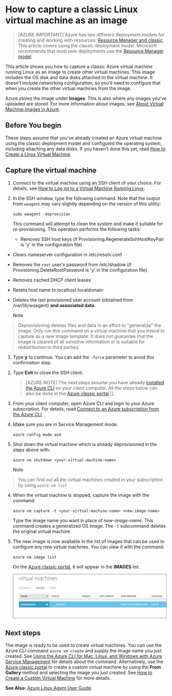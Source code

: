 <properties
    pageTitle="Capture an image of a Linux VM | Microsoft Azure"
    description="Learn how to capture an image of a Linux-based Azure virtual machine (VM) created with the classic deployment model."
    services="virtual-machines"
    documentationCenter=""
    authors="dsk-2015"
    manager="timlt"
    editor="tysonn"
    tags="azure-service-management"/>

<tags
    ms.service="virtual-machines"
    ms.workload="infrastructure-services"
    ms.tgt_pltfrm="vm-linux"
    ms.devlang="na"
    ms.topic="article"
    ms.date="01/22/2016"
    ms.author="dkshir"/>


# How to capture a classic Linux virtual machine as an image
> [AZURE.IMPORTANT] Azure has two different deployment models for creating and working with resources:  [Resource Manager and classic](../resource-manager-deployment-model.md).  This article covers using the classic deployment model. Microsoft recommends that most new deployments use the [Resource Manager model](virtual-machines-linux-capture-image-resource-manager.md).

This article shows you how to capture a classic Azure virtual machine running Linux as an image to create other virtual machines. This image includes the OS disk and data disks attached to the virtual machine. It doesn't include networking configuration, so you'll need to configure that when you create the other virtual machines from the image.

Azure stores the image under **Images**. This is also where any images you've uploaded are stored. For more information about images, see [About Virtual Machine Images in Azure](virtual-machines-images.md).

## Before You begin
These steps assume that you've already created an Azure virtual machine using the classic deployment model and configured the operating system, including attaching any data disks. If you haven't done this yet, read [How to Create a Linux Virtual Machine](virtual-machines-linux-create-custom.md).

## Capture the virtual machine
1. Connect to the virtual machine using an SSH client of your choice. For details, see [How to Log on to a Virtual Machine Running Linux](virtual-machines-linux-how-to-log-on.md).

2. In the SSH window, type the following command.  Note that the output from `waagent` may vary slightly depending on the version of this utility:

    `sudo waagent -deprovision`

    This command will attempt to clean the system and make it suitable for re-provisioning. This operation performs the following tasks:

   * Removes SSH host keys (if Provisioning.RegenerateSshHostKeyPair is 'y' in the configuration file)
* Clears nameserver configuration in /etc/resolv.conf
* Removes the `root` user's password from /etc/shadow (if Provisioning.DeleteRootPassword is 'y' in the configuration file)
* Removes cached DHCP client leases
* Resets host name to localhost.localdomain
* Deletes the last provisioned user account (obtained from /var/lib/waagent) **and associated data**.

  > [!NOTE]
> Deprovisioning deletes files and data in an effort to "generalize" the image. Only run this command on a virtual machine that you intend to capture as a new image template. It does not guarantee that the image is cleared of all sensitive information or is suitable for redistribution to third parties.
> 
> 
> 


1. Type **y** to continue. You can add the `-force` parameter to avoid this confirmation step.

2. Type **Exit** to close the SSH client.


    >[AZURE.NOTE] The next steps assume you have already [installed the Azure CLI](../xplat-cli-install.md) on your client computer. All the steps below can also be done in the [Azure classic portal] [].

1. From your client computer, open Azure CLI and login to your Azure subscription. For details, read [Connect to an Azure subscription from the Azure CLI](../xplat-cli-connect.md).

2. Make sure you are in Service Management mode:

    `azure config mode asm`

3. Shut down the virtual machine which is already deprovisioned in the steps above with:

    `azure vm shutdown <your-virtual-machine-name>`

   > [!NOTE]
> You can find out all the virtual machines created in your subscription by using `azure vm list`
> 
4. When the virtual machine is stopped, capture the image with the command:

    `azure vm capture -t <your-virtual-machine-name> <new-image-name>`

    Type the image name you want in place of *new-image-name*. This command creates a generalized OS image. The `-t` subcommand deletes the original virtual machine.

5. The new image is now available in the list of images that can be used to configure any new virtual machines. You can view it with the command:

   `azure vm image list`

   On the [Azure classic portal](http://manage.windowsazure.com), it will appear in the **IMAGES** list.

   ![Image capture successful](./media/virtual-machines-linux-capture-image/VMCapturedImageAvailable.png)


## Next steps
The image is ready to be used to create virtual machines. You can use the Azure CLI command `azure vm create` and supply the image name you just created. See [Using the Azure CLI for Mac, Linux, and Windows with Azure Service Management](virtual-machines-command-line-tools.md) for details about the command. Alternatively, use the [Azure classic portal](http://manage.windowsazure.com) to create a custom virtual machine by using the **From Gallery** method and selecting the image you just created. See [How to Create a Custom Virtual Machine](virtual-machines-linux-create-custom.md) for more details.

**See Also:** [Azure Linux Agent User Guide](virtual-machines-linux-agent-user-guide.md)

[Azure classic portal]: http://manage.windowsazure.com
[How to Log on to a Virtual Machine Running Linux]: virtual-machines-linux-how-to-log-on.md
[About Virtual Machine Images in Azure]: virtual-machines-images.md
[How to Create a Custom Virtual Machine]: virtual-machines-linux-create-custom.md
[How to Attach a Data Disk to a Virtual Machine]: storage-windows-attach-disk.md
[How to Create a Linux Virtual Machine]: virtual-machines-linux-create-custom.md
